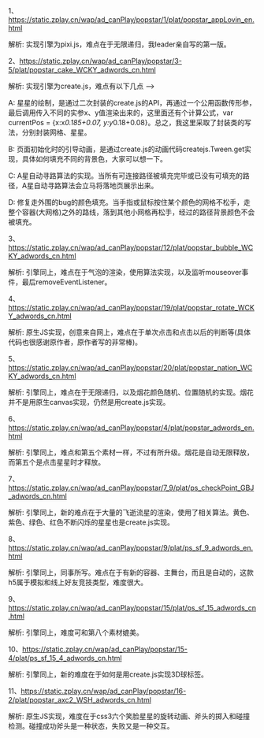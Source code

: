 1、https://static.zplay.cn/wap/ad_canPlay/popstar/1/plat/popstar_appLovin_en.html

解析: 实现引擎为pixi.js，难点在于无限递归，我leader亲自写的第一版。

2、https://static.zplay.cn/wap/ad_canPlay/popstar/3-5/plat/popstar_cake_WCKY_adwords_cn.html

解析: 实现引擎为create.js，难点有以下几点  -->

A: 星星的绘制，是通过二次封装的create.js的API，再通过一个公用函数传形参，最后调用传入不同的实参x、y值渲染出来的，这里面还有个计算公式，var currentPos = {x:x*0.185+0.07, y:y*0.18+0.08}。总之，我这里采取了封装类的写法，分别封装网格、星星。

B: 页面初始化时的引导动画，是通过create.js的动画代码createjs.Tween.get实现，具体如何填充不同的背景色，大家可以想一下。

C: A星自动寻路算法的实现。当所有可连接路径被填充完毕或已没有可填充的路径，A星自动寻路算法会立马将落地页展示出来。

D: 修复走外围的bug的颜色填充。当手指或鼠标按住某个颜色的网格不松手，走整个容器(大网格)之外的路线，落到其他小网格再松手，经过的路径背景颜色不会被填充。

3、https://static.zplay.cn/wap/ad_canPlay/popstar/12/plat/popstar_bubble_WCKY_adwords_cn.html

解析: 引擎同上，难点在于气泡的渲染，使用算法实现，以及监听mouseover事件，最后removeEventListener。

4、https://static.zplay.cn/wap/ad_canPlay/popstar/19/plat/popstar_rotate_WCKY_adwords_cn.html

解析: 原生JS实现，创意来自网上，难点在于单次点击和点击以后的判断等(具体代码也很感谢原作者，原作者写的非常棒)。

5、https://static.zplay.cn/wap/ad_canPlay/popstar/20/plat/popstar_nation_WCKY_adwords_cn.html

解析: 引擎同上，难点在于无限递归，以及烟花颜色随机、位置随机的实现。烟花并不是用原生canvas实现，仍然是用create.js实现。

6、https://static.zplay.cn/wap/ad_canPlay/popstar/4/plat/popstar_adwords_en.html

解析: 引擎同上，难点和第五个素材一样，不过有所升级。烟花是自动无限释放，而第五个是点击星星时才释放。

7、https://static.zplay.cn/wap/ad_canPlay/popstar/7_9/plat/ps_checkPoint_GBJ_adwords_cn.html

解析: 引擎同上，新的难点在于大量的飞逝流星的渲染，使用了相关算法。黄色、紫色、绿色、红色不断闪烁的星星也是create.js实现。

8、https://static.zplay.cn/wap/ad_canPlay/popstar/9/plat/ps_sf_9_adwords_en.html

解析: 引擎同上，同事所写。难点在于有新的容器、主舞台，而且是自动的，这款h5属于模拟和线上好友竞技类型，难度很大。

9、https://static.zplay.cn/wap/ad_canPlay/popstar/15/plat/ps_sf_15_adwords_cn.html

解析: 引擎同上，难度可和第八个素材媲美。

10、https://static.zplay.cn/wap/ad_canPlay/popstar/15-4/plat/ps_sf_15_4_adwords_cn.html

解析: 引擎同上，新的难度在于如何是用create.js实现3D球标签。

11、https://static.zplay.cn/wap/ad_canPlay/popstar/16-2/plat/popstar_axc2_WSH_adwords_cn.html

解析: 原生JS实现，难度在于css3六个笑脸星星的旋转动画、斧头的掷入和碰撞检测。碰撞成功斧头是一种状态，失败又是一种交互。
